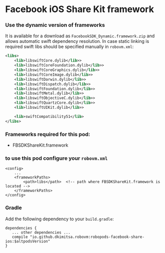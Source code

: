 # Facebook iOS Share Kit framework

### Use the dynamic version of frameworks
It is available for a download as `FacebookSDK_Dynamic.framework.zip` and allows automatic swift dependency resolution. In case static linking is required swift libs should be specified manually in `robovm.xml`:
```xml
<libs>
    <lib>libswiftCore.dylib</lib>>
    <lib>libswiftCoreFoundation.dylib</lib>>
    <lib>libswiftCoreGraphics.dylib</lib>>
    <lib>libswiftCoreImage.dylib</lib>>
    <lib>libswiftDarwin.dylib</lib>>
    <lib>libswiftDispatch.dylib</lib>>
    <lib>libswiftFoundation.dylib</lib>>
    <lib>libswiftMetal.dylib</lib>>
    <lib>libswiftObjectiveC.dylib</lib>>
    <lib>libswiftQuartzCore.dylib</lib>>
    <lib>libswiftUIKit.dylib</lib>>

    <lib>swiftCompatibility51</lib>
</libs>
```

### Frameworks required for this pod:
* FBSDKShareKit.framework

### to use this pod configure your `robovm.xml`

```
<config>
    ...
    <frameworkPaths>
        <path>libs</path>  <!-- path where FBSDKShareKit.framework is located -->
    </frameworkPaths>
</config>
```

### Gradle

Add the following dependency to your `build.gradle`:

```
dependencies {
   ... other dependencies ...
   compile "io.github.dkimitsa.robovm:robopods-facebook-share-ios:$altpodsVersion"
}
```